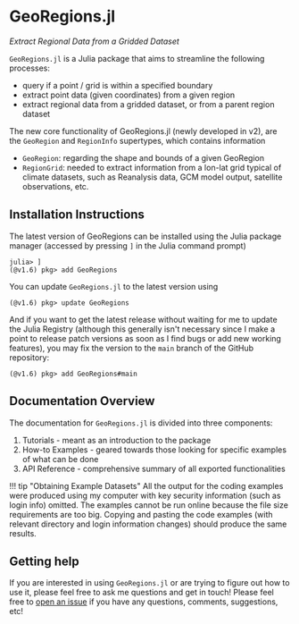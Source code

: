 # GeoRegions.jl
*Extract Regional Data from a Gridded Dataset*

`GeoRegions.jl` is a Julia package that aims to streamline the following processes:
* query if a point / grid is within a specified boundary
* extract point data (given coordinates) from a given region
* extract regional data from a gridded dataset, or from a parent region dataset

The new core functionality of GeoRegions.jl (newly developed in v2), are the `GeoRegion` and `RegionInfo` supertypes, which contains information
* `GeoRegion`: regarding the shape and bounds of a given GeoRegion
* `RegionGrid`: needed to extract information from a lon-lat grid typical of climate datasets, such as Reanalysis data, GCM model output, satellite observations, etc.

## Installation Instructions

The latest version of GeoRegions can be installed using the Julia package manager (accessed by pressing `]` in the Julia command prompt)
```
julia> ]
(@v1.6) pkg> add GeoRegions
```

You can update `GeoRegions.jl` to the latest version using
```
(@v1.6) pkg> update GeoRegions
```

And if you want to get the latest release without waiting for me to update the Julia Registry (although this generally isn't necessary since I make a point to release patch versions as soon as I find bugs or add new working features), you may fix the version to the `main` branch of the GitHub repository:
```
(@v1.6) pkg> add GeoRegions#main
```

## Documentation Overview

The documentation for `GeoRegions.jl` is divided into three components:
1. Tutorials - meant as an introduction to the package
2. How-to Examples - geared towards those looking for specific examples of what can be done
3. API Reference - comprehensive summary of all exported functionalities

!!! tip "Obtaining Example Datasets"
    All the output for the coding examples were produced using my computer with key security information (such as login info) omitted.  The examples cannot be run online because the file size requirements are too big.  Copying and pasting the code examples (with relevant directory and login information changes) should produce the same results.

## Getting help
If you are interested in using `GeoRegions.jl` or are trying to figure out how to use it, please feel free to ask me questions and get in touch!  Please feel free to [open an issue](https://github.com/JuliaClimate/GeoRegions.jl/issues/new) if you have any questions, comments, suggestions, etc!
